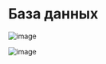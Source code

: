 # База данных

![image](https://user-images.githubusercontent.com/98395436/210096776-475bba5b-285d-45d4-8134-696b6059321d.png)

![image](https://user-images.githubusercontent.com/98395436/210097966-2cc63589-c9c2-419b-b473-426c123a609f.png)
